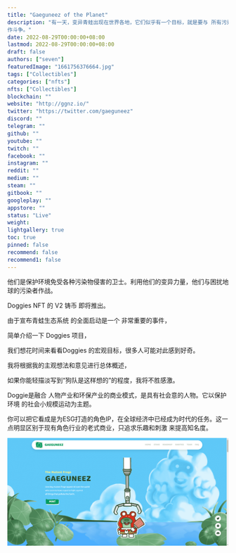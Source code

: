 ```yaml
---
title: "Gaeguneez of the Planet"
description: "有一天，变异青蛙出现在世界各地，它们似乎有一个目标，就是要与 所有污染地球的事物
作斗争。"
date: 2022-08-29T00:00:00+08:00
lastmod: 2022-08-29T00:00:00+08:00
draft: false
authors: ["seven"]
featuredImage: "1661756376664.jpg"
tags: ["Collectibles"]
categories: ["nfts"]
nfts: ["Collectibles"]
blockchain: ""
website: "http://ggnz.io/"
twitter: "https://twitter.com/gaeguneez"
discord: ""
telegram: ""
github: ""
youtube: ""
twitch: ""
facebook: ""
instagram: ""
reddit: ""
medium: ""
steam: ""
gitbook: ""
googleplay: ""
appstore: ""
status: "Live"
weight: 
lightgallery: true
toc: true
pinned: false
recommend: false
recommend1: false
---
```

他们是保护环境免受各种污染物侵害的卫士。利用他们的变异力量，他们与困扰地球的污染者作战。

Doggies NFT 的 V2 铸币
即将推出。

由于宣布青蛙生态系统
的全面启动是一个
非常重要的事件，

简单介绍一下 Doggies 项目，

我们想花时间来看看Doggies
的宏观目标，很多人可能对此感到好奇。

我将根据我的主观想法和意见进行总体概述，


如果你能轻描淡写到“狗队是这样想的”的程度，我将不胜感激。

Doggie是融合
人物产业和环保产业的商业模式，是具有社会意的人物。它以保护环境
的社会小规模运动为主题。

你可以把它看成是为ESG打造的角色IP，在全球经济中已经成为时代的任务。这一点明显区别于现有角色行业的老式商业，只追求乐趣和刺激
来提高知名度。

![nft](048098a0-1dff-423a-8988-53b29a8e7927_.png)